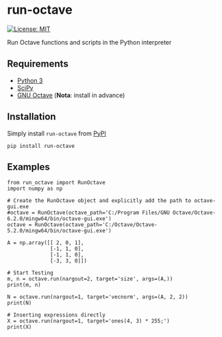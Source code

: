 # run-octave

[![License: MIT](https://img.shields.io/badge/License-MIT-yellow.svg)](https://github.com/ferreirad08/run-octave/blob/main/LICENSE)

Run Octave functions and scripts in the Python interpreter

## Requirements
* [Python 3](https://www.python.org/)
* [SciPy](https://www.scipy.org/)
* [GNU Octave](https://www.gnu.org/software/octave/index) (**Nota**: install in advance)

## Installation

Simply install `run-octave` from [PyPI](https://pypi.org/project/run-octave/)

    pip install run-octave

## Examples
        
    from run_octave import RunOctave
    import numpy as np

    # Create the RunOctave object and explicitly add the path to octave-gui.exe
    #octave = RunOctave(octave_path='C:/Program Files/GNU Octave/Octave-6.2.0/mingw64/bin/octave-gui.exe')
    octave = RunOctave(octave_path='C:/Octave/Octave-5.2.0/mingw64/bin/octave-gui.exe')

    A = np.array([[ 2, 0, 1],
                  [-1, 1, 0],
                  [-1, 1, 0],
                  [-3, 3, 0]])

    # Start Testing
    m, n = octave.run(nargout=2, target='size', args=(A,))
    print(m, n)

    N = octave.run(nargout=1, target='vecnorm', args=(A, 2, 2))
    print(N)

    # Inserting expressions directly
    X = octave.run(nargout=1, target='ones(4, 3) * 255;')
    print(X)
